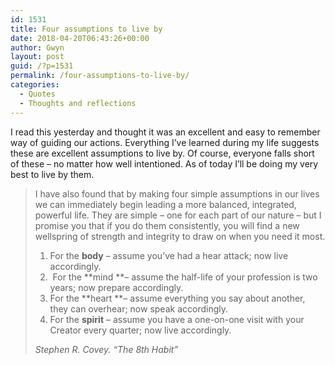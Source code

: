 ```yaml
---
id: 1531
title: Four assumptions to live by
date: 2018-04-20T06:43:26+00:00
author: Gwyn
layout: post
guid: /?p=1531
permalink: /four-assumptions-to-live-by/
categories:
  - Quotes
  - Thoughts and reflections
---
```

I read this yesterday and thought it was an excellent and easy to remember way of guiding our actions. Everything I&#8217;ve learned during my life suggests these are excellent assumptions to live by. Of course, everyone falls short of these &#8211; no matter how well intentioned. As of today I&#8217;ll be doing my very best to live by them.

> I have also found that by making four simple assumptions in our lives we can immediately begin leading a more balanced, integrated, powerful life. They are simple &#8211; one for each part of our nature &#8211; but I promise you that if you do them consistently, you will find a new wellspring of strength and integrity to draw on when you need it most.
> 
>   1. For the **body** &#8211; assume you&#8217;ve had a hear attack; now live accordingly.
>   2.  For the **mind **&#8211; assume the half-life of your profession is two years; now prepare accordingly.
>   3. For the **heart **&#8211; assume everything you say about another, they can overhear; now speak accordingly.
>   4. For the **spirit** &#8211; assume you have a one-on-one visit with your Creator every quarter; now live accordingly.
> 
> <cite>Stephen R. Covey. “The 8th Habit”</cite>